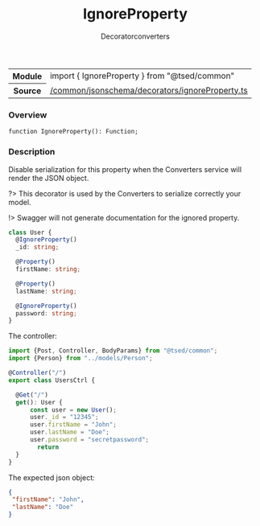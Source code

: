 
<header class="symbol-info-header"><h1 id="ignoreproperty">IgnoreProperty</h1><label class="symbol-info-type-label decorator">Decorator</label><label class="api-type-label converters" title="converters">converters</label></header>
<!-- summary -->
<section class="symbol-info"><table class="is-full-width"><tbody><tr><th>Module</th><td><div class="lang-typescript"><span class="token keyword">import</span> { IgnoreProperty }&nbsp;<span class="token keyword">from</span>&nbsp;<span class="token string">"@tsed/common"</span></div></td></tr><tr><th>Source</th><td><a href="https://github.com/Romakita/ts-express-decorators/blob/v4.5.1/src//common/jsonschema/decorators/ignoreProperty.ts#L0-L0">/common/jsonschema/decorators/ignoreProperty.ts</a></td></tr></tbody></table></section>
<!-- overview -->


### Overview


<pre><code class="typescript-lang ">function <span class="token function">IgnoreProperty</span><span class="token punctuation">(</span><span class="token punctuation">)</span><span class="token punctuation">:</span> Function<span class="token punctuation">;</span></code></pre>


<!-- Parameters -->

<!-- Description -->


### Description

Disable serialization for this property when the Converters service will render the JSON object.

?> This decorator is used by the Converters to serialize correctly your model.

!> Swagger will not generate documentation for the ignored property.

```typescript
class User {
  @IgnoreProperty()
  _id: string;

  @Property()
  firstName: string;

  @Property()
  lastName: string;

  @IgnoreProperty()
  password: string;
}
```

The controller:
```typescript
import {Post, Controller, BodyParams} from "@tsed/common";
import {Person} from "../models/Person";

@Controller("/")
export class UsersCtrl {

  @Get("/")
  get(): User {
      const user = new User();
      user._id = "12345";
      user.firstName = "John";
      user.lastName = "Doe";
      user.password = "secretpassword";
        return
  }
}
```

The expected json object:

```json
{
 "firstName": "John",
 "lastName": "Doe"
}
```

<!-- Members -->

